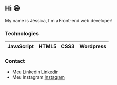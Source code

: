## Hi 😄
My name is Jéssica, I´m a Front-end web developer!


### Technologies
|JavaScript | HTML5 | CSS3 | Wordpress |
|-----------|-------|------|-----------|

### Contact
* Meu Linkedin [Linkedin](https://www.linkedin.com/in/jessica-pinheiro-9b6b78185/)
* Meu Instagram [Instagram](https://www.instagram.com/jessipinheiro_s/?hl=pt-br)

<!--
**jessicapinheiro-s/jessicapinheiro-s** is a ✨ _special_ ✨ repository because its `README.md` (this file) appears on your GitHub profile.

Here are some ideas to get you started:

- 🔭 I’m currently working on ...
- 🌱 I’m currently learning ...
- 👯 I’m looking to collaborate on ...
- 🤔 I’m looking for help with ...
- 💬 Ask me about ...
- 📫 How to reach me: ...
- 😄 Pronouns: ...
- ⚡ Fun fact: ...
-->
